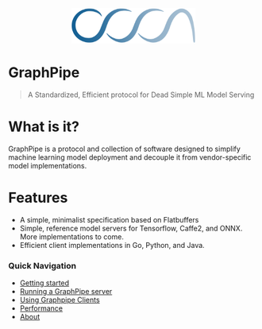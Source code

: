 <img
    src="./assets/images/logo/blue.svg"
    width="250"
    style="display: block; width: 250px; margin: auto; margin-bottom: 3em"
/>

# GraphPipe

> A Standardized, Efficient protocol for Dead Simple ML Model Serving

# What is it?
GraphPipe is a protocol and collection of software designed to
simplify machine learning model deployment and decouple it from
vendor-specific model implementations.

# Features
* A simple, minimalist specification based on Flatbuffers
* Simple, reference model servers for Tensorflow, Caffe2, and ONNX.  More
  implementations to come.
* Efficient client implementations in Go, Python, and Java.

### Quick Navigation

- [Getting started](/guide/user-guide/introduction)
- [Running a GraphPipe server](/servers/)
- [Using Graphpipe Clients](/clients/)
- [Performance](/performance/)
- [About](/about.md)
